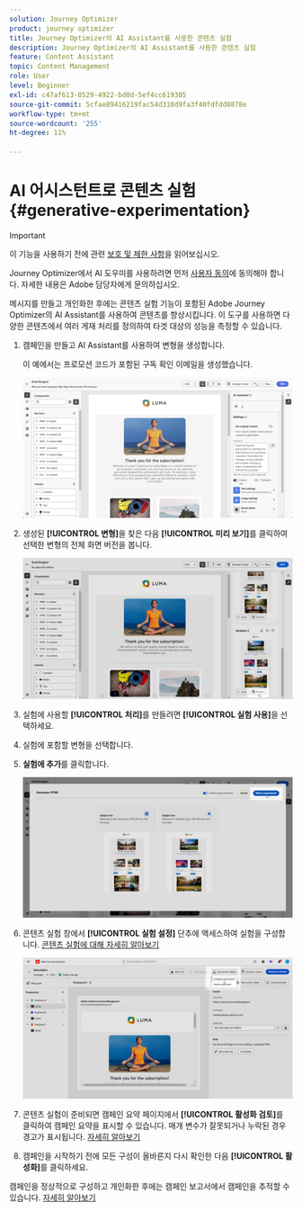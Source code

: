 ```yaml
---
solution: Journey Optimizer
product: journey optimizer
title: Journey Optimizer의 AI Assistant를 사용한 콘텐츠 실험
description: Journey Optimizer의 AI Assistant를 사용한 콘텐츠 실험
feature: Content Assistant
topic: Content Management
role: User
level: Beginner
exl-id: c47af613-0529-4922-bd0d-5ef4cc619305
source-git-commit: 5cfae89416219fac54d310d9fa3f40fdfdd8878e
workflow-type: tm+mt
source-wordcount: '255'
ht-degree: 11%

---
```


# AI 어시스턴트로 콘텐츠 실험{#generative-experimentation}

>[!IMPORTANT]
>
>이 기능을 사용하기 전에 관련 [보호 및 제한 사항](gs-generative.md#generative-guardrails)을 읽어보십시오.
></br>
>
>Journey Optimizer에서 AI 도우미를 사용하려면 먼저 [사용자 동의](https://www.adobe.com/legal/licenses-terms/adobe-dx-gen-ai-user-guidelines.html)에 동의해야 합니다. 자세한 내용은 Adobe 담당자에게 문의하십시오.

메시지를 만들고 개인화한 후에는 콘텐츠 실험 기능이 포함된 Adobe Journey Optimizer의 AI Assistant를 사용하여 콘텐츠를 향상시킵니다. 이 도구를 사용하면 다양한 콘텐츠에서 여러 게재 처리를 정의하여 타겟 대상의 성능을 측정할 수 있습니다.

1. 캠페인을 만들고 AI Assistant를 사용하여 변형을 생성합니다.

   이 예에서는 프로모션 코드가 포함된 구독 확인 이메일을 생성했습니다.

   ![](assets/experiment-genai-1.png)

1. 생성된 **[!UICONTROL 변형]**&#x200B;을 찾은 다음 **[!UICONTROL 미리 보기]**&#x200B;를 클릭하여 선택한 변형의 전체 화면 버전을 봅니다.

   ![](assets/experiment-genai-2.png)

1. 실험에 사용할 **[!UICONTROL 처리]**&#x200B;를 만들려면 **[!UICONTROL 실험 사용]**&#x200B;을 선택하세요.

1. 실험에 포함할 변형을 선택합니다.

1. **실험에 추가**&#x200B;를 클릭합니다.

   ![](assets/experiment-genai-3.png)

1. 콘텐츠 실험 창에서 **[!UICONTROL 실험 설정]** 단추에 액세스하여 실험을 구성합니다. [콘텐츠 실험에 대해 자세히 알아보기](../content-management/content-experiment.md)

   ![](assets/experiment-genai-4.png)

1. 콘텐츠 실험이 준비되면 캠페인 요약 페이지에서 **[!UICONTROL 활성화 검토]**&#x200B;를 클릭하여 캠페인 요약을 표시할 수 있습니다. 매개 변수가 잘못되거나 누락된 경우 경고가 표시됩니다. [자세히 알아보기](../content-management/content-experiment.md#treatment-experiment)

1. 캠페인을 시작하기 전에 모든 구성이 올바른지 다시 확인한 다음 **[!UICONTROL 활성화]**&#x200B;를 클릭하세요.

캠페인을 정상적으로 구성하고 개인화한 후에는 캠페인 보고서에서 캠페인을 추적할 수 있습니다. [자세히 알아보기](../reports/campaign-global-report-cja.md)
